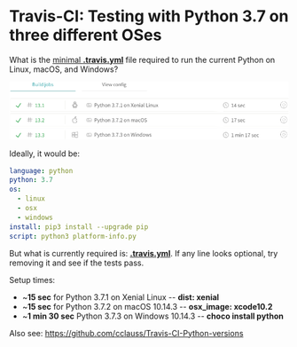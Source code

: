 # Travis-CI: Testing with Python 3.7 on three different OSes

What is the [minimal __.travis.yml__](.travis.yml) file required to run the current Python on Linux, macOS, and Windows?

![Travis-CI_Python_3.7_on_three_OSes.png](Travis-CI_Python_3.7_on_three_OSes.png)

Ideally, it would be:
```yml
language: python
python: 3.7
os:
  - linux
  - osx
  - windows
install: pip3 install --upgrade pip
script: python3 platform-info.py
```
But what is currently required is: [__.travis.yml__](.travis.yml).  If any line looks optional, try removing it and see if the tests pass.

Setup times:
* ~__15 sec__ for Python 3.7.1 on Xenial Linux -- __dist: xenial__
* ~__15 sec__ for Python 3.7.2 on macOS 10.14.3 -- __osx_image: xcode10.2__
* ~__1 min 30 sec__ Python 3.7.3 on Windows 10.14.3 -- __choco install python__

Also see: https://github.com/cclauss/Travis-CI-Python-versions

